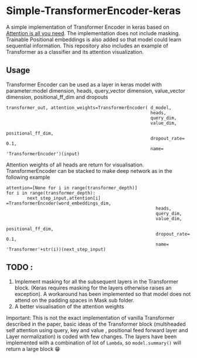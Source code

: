 # Simple-TransformerEncoder-keras
A simple implementation of Transformer Encoder in keras based on [Attention is all you need](https://papers.nips.cc/paper/7181-attention-is-all-you-need.pdf). The implementation does not include masking. Trainable Positional embeddings is also added so that model could learn sequential information.
This repository also includes an example of Transformer as a classifier and its attention visualization.

## Usage
Transformer Encoder can be used as a layer in keras model with parameter:model dimension, heads, query_vector dimension, value_vector dimension, positional_ff_dim and dropouts

```
transformer_out, attention_weights=TransformerEncoder( d_model,
                                                       heads,
                                                       query_dim,
                                                       value_dim,
                                                       positional_ff_dim,
                                                       dropout_rate= 0.1,
                                                       name= 'TransformerEncoder')(input)
```

Attention weights of all heads are return for visualisation. TransformerEncoder can be stacked to make deep network as in the following example
```
attention=[None for i in range(transformer_depth)]
for i in range(transformer_depth):
        next_step_input,attention[i] =TransformerEncoder(word_embeddings_dim,
                                                         heads,
                                                         query_dim,
                                                         value_dim,
                                                         positional_ff_dim,
                                                         dropout_rate= 0.1,
                                                         name= 'Transformer'+str(i))(next_step_input)

```


## TODO :
1. Implement masking for all the subsequent layers in the Transformer block. (Keras requires masking for the layers otherwise raises an exception). A workaround has been implemented so that model does not attend on the padding spaces in Mask sub folder.
2. A better visualisation of the attention weights

Important: This is not the exact implementation of vanilla Transformer described in the paper, basic ideas of the Transformer block (multiheaded self attention using query, key and value , positional feed forward layer and Layer normalization) is coded with few changes. The layers have been implemented with a combination of lot of `Lambda`, so `model.summary()` will return a large block 😁
